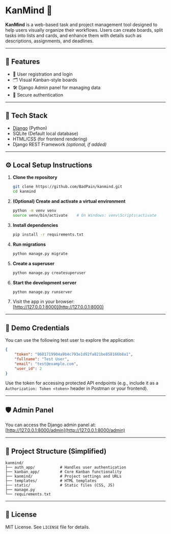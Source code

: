 # KanMind 🧠

**KanMind** is a web-based task and project management tool designed to help users visually organize their workflows. Users can create boards, split tasks into lists and cards, and enhance them with details such as descriptions, assignments, and deadlines.

---

## 🚀 Features

- 📝 User registration and login  
- 🗂️ Visual Kanban-style boards  
- 🛠️ Django Admin panel for managing data  
- 🔐 Secure authentication

---

## 🧰 Tech Stack

- [Django](https://www.djangoproject.com/) (Python)
- SQLite (Default local database)
- HTML/CSS (for frontend rendering)
- Django REST Framework *(optional, if added)*

---

## ⚙️ Local Setup Instructions

1. **Clone the repository**  
   ```bash
   git clone https://github.com/BadPain/kanmind.git
   cd kanmind
   ```

2. **(Optional) Create and activate a virtual environment**  
   ```bash
   python -m venv venv
   source venv/bin/activate    # On Windows: venv\Scripts\activate
   ```

3. **Install dependencies**  
   ```bash
   pip install -r requirements.txt
   ```

4. **Run migrations**  
   ```bash
   python manage.py migrate
   ```

5. **Create a superuser**  
   ```bash
   python manage.py createsuperuser
   ```

6. **Start the development server**  
   ```bash
   python manage.py runserver
   ```

7. Visit the app in your browser:  
   [http://127.0.0.1:8000](http://127.0.0.1:8000)

---

## 🔐 Demo Credentials

You can use the following test user to explore the application:

```json
{
    "token": "9601719904a9b4c793e1d92fa821be858166b8a1",
    "fullname": "Test User",
    "email": "test@example.com",
    "user_id": 2
}
```

Use the token for accessing protected API endpoints (e.g., include it as a `Authorization: Token <token>` header in Postman or your frontend).

---

## 🛡️ Admin Panel

You can access the Django admin panel at:  
[http://127.0.0.1:8000/admin](http://127.0.0.1:8000/admin)

---

## 📁 Project Structure (Simplified)

```
kanmind/
├── auth_app/           # Handles user authentication
├── kanban_app/         # Core Kanban functionality
├── kanmind/            # Project settings and URLs
├── templates/          # HTML templates
├── static/             # Static files (CSS, JS)
├── manage.py
└── requirements.txt
```

---

## 📜 License

MIT License. See `LICENSE` file for details.